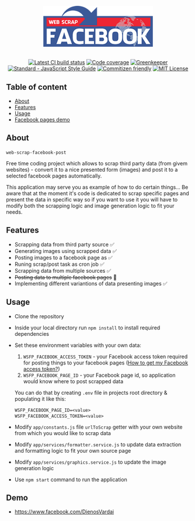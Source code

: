 <p align="center">
  <a href="https://github.com/SlimDogs/web-scrap-facebook-post"><img src="https://github.com/SlimDogs/web-scrap-facebook-post/blob/master/docs/assets/logo.png?raw=true" alt="Web scrap -> Facebook" width="300px"></a>
  <br>
  <br>
</p>

<p align="center">
  <a href="#" target="_blank"><img src="https://travis-ci.com/TautvydasDerzinskas/web-scrap-facebook-post.svg?branch=master" alt="Latest CI build status" title="Latest CI build status"></a>
  <a href="https://codecov.io/gh/SlimDogs/web-scrap-facebook-post" target="_blank"><img src="https://codecov.io/gh/SlimDogs/web-scrap-facebook-post/branch/master/graph/badge.svg" alt="Code coverage" title="Code coverage"></a>
  <a href="https://greenkeeper.io" target="_blank"><img src="https://badges.greenkeeper.io/TautvydasDerzinskas/web-scrap-facebook-post.svg" alt="Greenkeeper" title="Greenkeeper"></a>
  <a href="https://standardjs.com" target="_blank"><img src="https://img.shields.io/badge/code_style-standard-brightgreen.svg" alt="Standard - JavaScript Style Guide" title="Standard - JavaScript Style Guide"></a>
  <a href="http://commitizen.github.io/cz-cli" target="_blank"><img src="https://img.shields.io/badge/commitizen-friendly-brightgreen.svg" alt="Commitizen friendly" title="Commitizen friendly"></a>
  <a href="https://opensource.org/licenses/MIT" target="_blank"><img src="https://img.shields.io/badge/license-MIT-blue.svg" alt="MIT License" title="MIT License"></a>
</p>

## Table of content
- [About](#about)
- [Features](#features)
- [Usage](#usage)
- [Facebook pages demo](#demo)

## About
`web-scrap-facebook-post`

Free time coding project which allows to scrap third party data (from givem websites) - convert it to a nice presented form (images) and post it to a selected facebook pages automatically.

This application may serve you as example of how to do certain things... Be aware that at the moment it's code is dedicated to scrap specific pages and present the data in specific way so if you want to use it you will have to modify both the scrapping logic and image generation logic to fit your needs.

## Features
- Scrapping data from third party source ✅
- Generating images using scrapped data ✅
- Posting images to a facebook page as ✅
- Runing scrap/post task as cron job ✅
- Scrapping data from multiple sources ✅
- ~~Posting data to multiple facebook pages~~ 🔨
- Implementing different variantions of data presenting images ✅

## Usage
- Clone the repository
- Inside your local directory run `npm install` to install required dependencies
- Set these environment variables with your own data:
  1. `WSFP_FACEBOOK_ACCESS_TOKEN` - your Facebook access token required for posting things to your facebook pages ([How to get my Facebook access token?](https://stackoverflow.com/questions/17197970/facebook-permanent-page-access-token))
  2. `WSFP_FACEBOOK_PAGE_ID` - your Facebook page id, so application would know where to post scrapped data

  You can do that by creating `.env` file in projects root directory & populating it like this:
  ```
  WSFP_FACEBOOK_PAGE_ID=<value>
  WSFP_FACEBOOK_ACCESS_TOKEN=<value>
  ```
- Modify `app/constants.js` file `urlToScrap` getter with your own website from which you would like to scrap data
- Modify `app/services/formatter.service.js` to update data extraction and formatting logic to fit your own source page
- Modify `app/services/graphics.service.js` to update the image generation logic
- Use `npm start` command to run the application

## Demo
- https://www.facebook.com/DienosVardai

